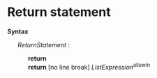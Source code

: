 # Return statement

**Syntax**

<ul>
    <i>ReturnStatement</i> :
    <ul>
        <b>return</b><br>
        <b>return</b> [no line break] <i>ListExpression</i><sup>allowIn</sup>
    </ul>
</ul>